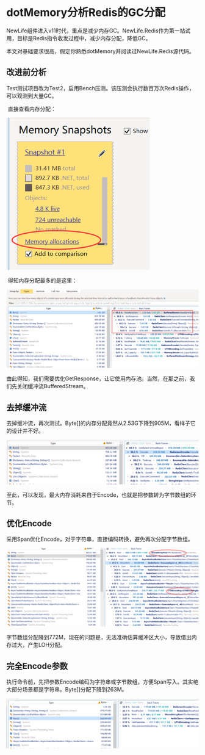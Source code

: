 # dotMemory分析Redis的GC分配



​	NewLife组件进入v11时代，重点是减少内存GC。NewLife.Redis作为第一站试用，目标是Redis指令收发过程中，减少内存分配，降低GC。

​	本文对基础要求很高，假定你熟悉dotMemory并阅读过NewLife.Redis源代码。



## 改进前分析

​	Test测试项目改为Test2，启用Bench压测。该压测会执行数百万次Redis操作，可以观测到大量GC。

​	直接查看内存分配：

![image-20240826230046519](dotMemory分析Redis的GC分配.assets/image-20240826230046519.png)

​	得知内存分配最多的是这里：

![image-20240826230118528](dotMemory分析Redis的GC分配.assets/image-20240826230118528.png)

​	由此得知，我们需要优化GetResponse，让它使用内存池。当然，在那之前，我们先关闭缓冲流BufferedStream。



## 去掉缓冲流

​	去掉缓冲流，再次测试。Byte[]的内存分配竟然从2.53G下降到905M，看样子它的设计并不好。

![image-20240826230614166](dotMemory分析Redis的GC分配.assets/image-20240826230614166.png)

​	至此，可以发现，最大内存消耗来自于Encode，也就是把参数转为字节数组的环节。



## 优化Encode

​	采用Span优化Encode，对于字符串，直接编码转换，避免再次分配字节数组。

![image-20240827021401420](dotMemory分析Redis的GC分配.assets/image-20240827021401420.png)

​	字节数组分配降到772M，现在的问题是，无法准确估算缓冲区大小，导致借出内存过大，产生LOH分配。



## 完全Encode参数

​	执行命令前，先把参数Encode编码为字符串或字节数组，方便Span写入。其实绝大部分场景都是字符串。Byte[]分配下降到263M。

![image-20240827112839799](dotMemory分析Redis的GC分配.assets/image-20240827112839799.png)